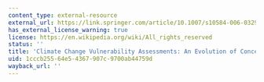 ```yaml
---
content_type: external-resource
external_url: https://link.springer.com/article/10.1007/s10584-006-0329-3
has_external_license_warning: true
license: https://en.wikipedia.org/wiki/All_rights_reserved
status: ''
title: 'Climate Change Vulnerability Assessments: An Evolution of Conceptual Thinking'
uid: 1cccb255-64e5-4367-907c-9700ab44759d
wayback_url: ''
---
```

